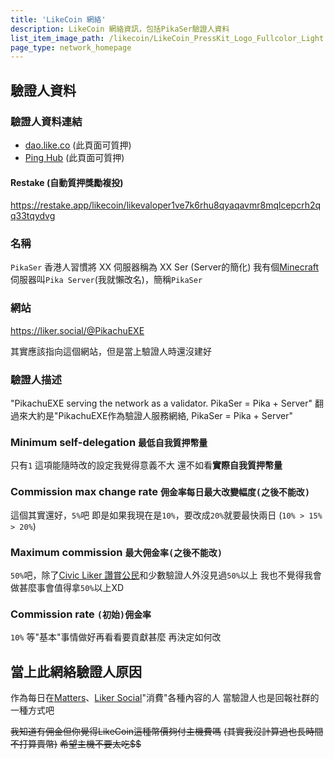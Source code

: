 ```yaml
---
title: 'LikeCoin 網絡'
description: LikeCoin 網絡資訊，包括PikaSer驗證人資料
list_item_image_path: /likecoin/LikeCoin_PressKit_Logo_Fullcolor_Light.svg
page_type: network_homepage
---
```


<ContentImg src="/likecoin/1696.png" width=1500 height=500 placeholder="300,100"></ContentImg>

## 驗證人資料

### 驗證人資料連結
- [dao.like.co](https://dao.like.co/validators/likevaloper1ve7k6rhu8qyaqavmr8mqlcepcrh2qq33tqydvg) (此頁面可質押)
- [Ping Hub](https://ping.pub/likecoin/staking/likevaloper1ve7k6rhu8qyaqavmr8mqlcepcrh2qq33tqydvg) (此頁面可質押)

#### Restake (自動質押獎勵複投)
https://restake.app/likecoin/likevaloper1ve7k6rhu8qyaqavmr8mqlcepcrh2qq33tqydvg

### 名稱
`PikaSer`
香港人習慣將 XX 伺服器稱為 XX Ser (Server的簡化)
我有個[Minecraft](https://www.minecraft.net)伺服器叫`Pika Server`(我就懶改名)，簡稱`PikaSer`

### 網站
https://liker.social/@PikachuEXE

其實應該指向這個網站，但是當上驗證人時還沒建好

### 驗證人描述
"PikachuEXE serving the network as a validator. PikaSer = Pika + Server"
翻過來大約是"PikachuEXE作為驗證人服務網絡, PikaSer = Pika + Server"

### Minimum self-delegation `最低自我質押幣量`
只有`1`
這項能隨時改的設定我覺得意義不大
還不如看**實際自我質押幣量**

### Commission max change rate `佣金率每日最大改變幅度(之後不能改)`
這個其實還好，`5%`吧
即是如果我現在是`10%`，要改成`20%`就要最快兩日 (`10% > 15% > 20%`)

### Maximum commission `最大佣金率(之後不能改)`
`50%`吧，除了[Civic Liker 讚賞公民](https://bigdipper.live/likecoin/validators/likevaloper1jxpfche2386a6m0kvfpj6xq9zlrjtuqwz2rnug)和少數驗證人外沒見過`50%`以上
我也不覺得我會做甚麼事會值得拿`50%`以上XD

### Commission rate `(初始)佣金率`
`10%`
等"基本"事情做好再看看要貢獻甚麼
再決定如何改


## 當上此網絡驗證人原因

作為每日在[Matters](https://matters.news)、[Liker Social](https://liker.social/)"消費"各種內容的人
當驗證人也是回報社群的一種方式吧

~~我知道有佣金但你覺得LikeCoin這種幣價夠付主機費嗎~~
~~(其實我沒計算過也長時間不打算賣幣)~~
~~希望主機不要太吃$$~~
